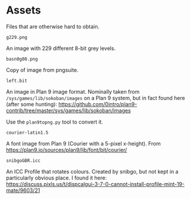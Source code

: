 # Assets

Files that are otherwise hard to obtain.


    g229.png

An image with 229 different 8-bit grey levels.


    basn0g08.png

Copy of image from pngsuite.


    left.bit

An image in Plan 9 image format.
Nominally taken from `/sys/games/lib/sokoban/images` on a Plan 9
system, but in fact found here (after some hunting):
https://github.com/0intro/plan9-contrib/tree/master/sys/games/lib/sokoban/images

Use the `plan9topng.py` tool to convert it.


    courier-latin1.5

A font image from Plan 9 (Courier with a 5-pixel x-height).
From https://plan9.io/sources/plan9/lib/font/bit/courier/


    snibgoGBR.icc

An ICC Profile that rotates colours. Created by snibgo, but not
kept in a particularly obvious place.
I found it here: https://discuss.pixls.us/t/dispcalgui-3-7-0-cannot-install-profile-mint-19-mate/9603/21
